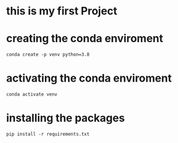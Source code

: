 # this is my first Project 
# creating the conda enviroment
```
conda create -p venv python=3.8
```
# activating the conda enviroment
```
conda activate venv
```
# installing the packages
```
pip install -r requirements.txt
```
